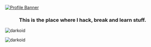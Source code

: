 [![Profile Banner](https://svg-banners.vercel.app/api?type=origin&text1=Hi,%20I%27m%20Durgesh!%F0%9F%A4%A0&text2=%F0%9F%94%92%20InfoSec%20Enthusiast%20|%20%F0%9F%92%BB%20Jr%20Penetration%20Tester%20|%20%F0%9F%9B%A1%EF%B8%8F%20Hacking%20for%20a%20Secure%20World%20%F0%9F%8C%90&width=1000&height=200)](github.com/darkoid)
<h3 align="center">This is the place where I hack, break and learn stuff.</h3>
<p align="left"> <img src="https://komarev.com/ghpvc/?username=darkoid" alt="darkoid" /> </p>

<!--
**darkoid/darkoid** is a ✨ _special_ ✨ repository because its `README.md` (this file) appears on your GitHub profile.

Here are some ideas to get you started:

- 🔭 I’m currently working on ...
- 🌱 I’m currently learning ...
- 👯 I’m looking to collaborate on ...
- 🤔 I’m looking for help with ...
- 💬 Ask me about ...
- 📫 How to reach me: ...
- 😄 Pronouns: ...
- ⚡ Fun fact: ...
-->

<p align="Left"> <img src="https://github-readme-stats.vercel.app/api?username=darkoid&show_icons=true" alt="darkoid" /> </p>
